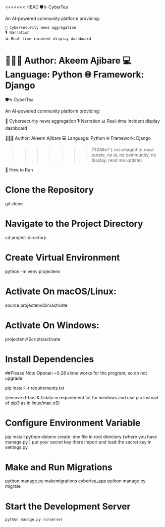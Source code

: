 <<<<<<< HEAD
🛡☕  CyberTea

An AI-powered community platform providing:

    📰 Cybersecurity news aggregation
    🎙️ Narration
    📊 Real-time incident display dashboard

👨🏾‍💻 Author: Akeem Ajibare
💻 Language: Python
🌐 Framework: Django
=======
🛡☕ CyberTea

An AI-powered community platform providing:

📰 Cybersecurity news aggregation
🎙️ Narration
📊 Real-time incident display dashboard

👨🏾‍💻 Author: Akeem Ajibare 💻 Language: Python 🌐 Framework: Django
>>>>>>> 73248e7 ( css:chaged to royal purple, no ai, no community, no display, read me update)

🚀 How to Run

# Clone the Repository

git clone <repo>

# Navigate to the Project Directory

cd project-directory

# Create Virtual Environment

python -m venv projectenv

# Activate On macOS/Linux:

source projectenv/bin/activate  

# Activate On Windows: 

projectenv\Scripts\activate

# Install Dependencies
##Please Note Openai==0.28 alone works for the program, so do not upgrade

pip install -r requirements.txt 

(remove d-bus & tzdata in requirement.txt for windows and use pip instead of pip3 as in linux/mac oS)

# Configure Environment Variable

pip install python-dotenv
create .env file in root directory (where you have manage.py )
put your secret key there
import and load the secret key in settings.py


# Make and Run Migrations
python manage.py makemigrations cybertea_app
python manage.py migrate

# Start the Development Server

    python manage.py runserver

